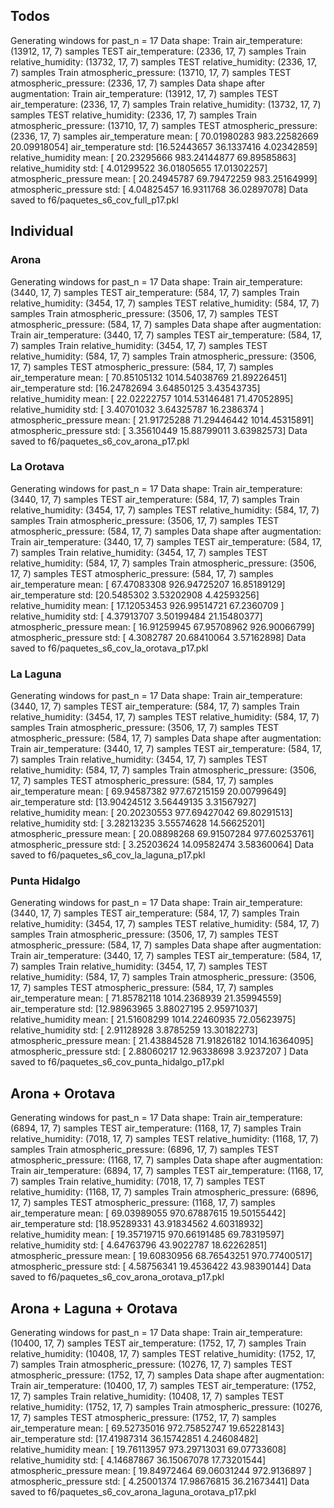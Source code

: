 ## Todos
Generating windows for past_n =  17
Data shape:
Train air_temperature: (13912, 17, 7) samples
TEST air_temperature: (2336, 17, 7) samples
Train relative_humidity: (13732, 17, 7) samples
TEST relative_humidity: (2336, 17, 7) samples
Train atmospheric_pressure: (13710, 17, 7) samples
TEST atmospheric_pressure: (2336, 17, 7) samples
Data shape after augmentation:
Train air_temperature: (13912, 17, 7) samples
TEST air_temperature: (2336, 17, 7) samples
Train relative_humidity: (13732, 17, 7) samples
TEST relative_humidity: (2336, 17, 7) samples
Train atmospheric_pressure: (13710, 17, 7) samples
TEST atmospheric_pressure: (2336, 17, 7) samples
air_temperature mean: [ 70.01980283 983.22582669  20.09918054]
air_temperature std: [16.52443657 36.1337416   4.02342859]
relative_humidity mean: [ 20.23295666 983.24144877  69.89585863]
relative_humidity std: [ 4.01299522 36.01805655 17.01302257]
atmospheric_pressure mean: [ 20.24945787  69.79472259 983.25164999]
atmospheric_pressure std: [ 4.04825457 16.9311768  36.02897078]
Data saved to f6/paquetes_s6_cov_full_p17.pkl

## Individual
### Arona
Generating windows for past_n =  17
Data shape:
Train air_temperature: (3440, 17, 7) samples
TEST air_temperature: (584, 17, 7) samples
Train relative_humidity: (3454, 17, 7) samples
TEST relative_humidity: (584, 17, 7) samples
Train atmospheric_pressure: (3506, 17, 7) samples
TEST atmospheric_pressure: (584, 17, 7) samples
Data shape after augmentation:
Train air_temperature: (3440, 17, 7) samples
TEST air_temperature: (584, 17, 7) samples
Train relative_humidity: (3454, 17, 7) samples
TEST relative_humidity: (584, 17, 7) samples
Train atmospheric_pressure: (3506, 17, 7) samples
TEST atmospheric_pressure: (584, 17, 7) samples
air_temperature mean: [  70.85105132 1014.54038769   21.89226451]
air_temperature std: [16.24782694  3.64850125  3.43543735]
relative_humidity mean: [  22.02222757 1014.53146481   71.47052895]
relative_humidity std: [ 3.40701032  3.64325787 16.2386374 ]
atmospheric_pressure mean: [  21.91725288   71.29446442 1014.45315891]
atmospheric_pressure std: [ 3.35610449 15.88799011  3.63982573]
Data saved to f6/paquetes_s6_cov_arona_p17.pkl

### La Orotava 
Generating windows for past_n =  17
Data shape:
Train air_temperature: (3440, 17, 7) samples
TEST air_temperature: (584, 17, 7) samples
Train relative_humidity: (3454, 17, 7) samples
TEST relative_humidity: (584, 17, 7) samples
Train atmospheric_pressure: (3506, 17, 7) samples
TEST atmospheric_pressure: (584, 17, 7) samples
Data shape after augmentation:
Train air_temperature: (3440, 17, 7) samples
TEST air_temperature: (584, 17, 7) samples
Train relative_humidity: (3454, 17, 7) samples
TEST relative_humidity: (584, 17, 7) samples
Train atmospheric_pressure: (3506, 17, 7) samples
TEST atmospheric_pressure: (584, 17, 7) samples
air_temperature mean: [ 67.47083308 926.94725207  16.85189129]
air_temperature std: [20.5485302   3.53202908  4.42593256]
relative_humidity mean: [ 17.12053453 926.99514721  67.2360709 ]
relative_humidity std: [ 4.37913707  3.50199484 21.15480377]
atmospheric_pressure mean: [ 16.91259945  67.95708962 926.90066799]
atmospheric_pressure std: [ 4.3082787  20.68410064  3.57162898]
Data saved to f6/paquetes_s6_cov_la_orotava_p17.pkl

### La Laguna
Generating windows for past_n =  17
Data shape:
Train air_temperature: (3440, 17, 7) samples
TEST air_temperature: (584, 17, 7) samples
Train relative_humidity: (3454, 17, 7) samples
TEST relative_humidity: (584, 17, 7) samples
Train atmospheric_pressure: (3506, 17, 7) samples
TEST atmospheric_pressure: (584, 17, 7) samples
Data shape after augmentation:
Train air_temperature: (3440, 17, 7) samples
TEST air_temperature: (584, 17, 7) samples
Train relative_humidity: (3454, 17, 7) samples
TEST relative_humidity: (584, 17, 7) samples
Train atmospheric_pressure: (3506, 17, 7) samples
TEST atmospheric_pressure: (584, 17, 7) samples
air_temperature mean: [ 69.94587382 977.67215159  20.00799649]
air_temperature std: [13.90424512  3.56449135  3.31567927]
relative_humidity mean: [ 20.20230553 977.69427042  69.80291513]
relative_humidity std: [ 3.28213235  3.55574628 14.56625201]
atmospheric_pressure mean: [ 20.08898268  69.91507284 977.60253761]
atmospheric_pressure std: [ 3.25203624 14.09582474  3.58360064]
Data saved to f6/paquetes_s6_cov_la_laguna_p17.pkl

### Punta Hidalgo
Generating windows for past_n =  17
Data shape:
Train air_temperature: (3440, 17, 7) samples
TEST air_temperature: (584, 17, 7) samples
Train relative_humidity: (3454, 17, 7) samples
TEST relative_humidity: (584, 17, 7) samples
Train atmospheric_pressure: (3506, 17, 7) samples
TEST atmospheric_pressure: (584, 17, 7) samples
Data shape after augmentation:
Train air_temperature: (3440, 17, 7) samples
TEST air_temperature: (584, 17, 7) samples
Train relative_humidity: (3454, 17, 7) samples
TEST relative_humidity: (584, 17, 7) samples
Train atmospheric_pressure: (3506, 17, 7) samples
TEST atmospheric_pressure: (584, 17, 7) samples
air_temperature mean: [  71.85782118 1014.2368939    21.35994559]
air_temperature std: [12.98963965  3.88027195  2.95971037]
relative_humidity mean: [  21.51608299 1014.22460935   72.05623975]
relative_humidity std: [ 2.91128928  3.8785259  13.30182273]
atmospheric_pressure mean: [  21.43884528   71.91826182 1014.16364095]
atmospheric_pressure std: [ 2.88060217 12.96338698  3.9237207 ]
Data saved to f6/paquetes_s6_cov_punta_hidalgo_p17.pkl

## Arona + Orotava
Generating windows for past_n =  17
Data shape:
Train air_temperature: (6894, 17, 7) samples
TEST air_temperature: (1168, 17, 7) samples
Train relative_humidity: (7018, 17, 7) samples
TEST relative_humidity: (1168, 17, 7) samples
Train atmospheric_pressure: (6896, 17, 7) samples
TEST atmospheric_pressure: (1168, 17, 7) samples
Data shape after augmentation:
Train air_temperature: (6894, 17, 7) samples
TEST air_temperature: (1168, 17, 7) samples
Train relative_humidity: (7018, 17, 7) samples
TEST relative_humidity: (1168, 17, 7) samples
Train atmospheric_pressure: (6896, 17, 7) samples
TEST atmospheric_pressure: (1168, 17, 7) samples
air_temperature mean: [ 69.03989055 970.67887615  19.50155442]
air_temperature std: [18.95289331 43.91834562  4.60318932]
relative_humidity mean: [ 19.35719715 970.66191485  69.78319597]
relative_humidity std: [ 4.64763796 43.9022787  18.62262851]
atmospheric_pressure mean: [ 19.60830956  68.76543251 970.77400517]
atmospheric_pressure std: [ 4.58756341 19.4536422  43.98390144]
Data saved to f6/paquetes_s6_cov_arona_orotava_p17.pkl

## Arona + Laguna + Orotava
Generating windows for past_n =  17
Data shape:
Train air_temperature: (10400, 17, 7) samples
TEST air_temperature: (1752, 17, 7) samples
Train relative_humidity: (10408, 17, 7) samples
TEST relative_humidity: (1752, 17, 7) samples
Train atmospheric_pressure: (10276, 17, 7) samples
TEST atmospheric_pressure: (1752, 17, 7) samples
Data shape after augmentation:
Train air_temperature: (10400, 17, 7) samples
TEST air_temperature: (1752, 17, 7) samples
Train relative_humidity: (10408, 17, 7) samples
TEST relative_humidity: (1752, 17, 7) samples
Train atmospheric_pressure: (10276, 17, 7) samples
TEST atmospheric_pressure: (1752, 17, 7) samples
air_temperature mean: [ 69.52735016 972.75852747  19.65228143]
air_temperature std: [17.41987314 36.15742851  4.24608482]
relative_humidity mean: [ 19.76113957 973.29713031  69.07733608]
relative_humidity std: [ 4.14687867 36.15067078 17.73201544]
atmospheric_pressure mean: [ 19.84972464  69.06031244 972.9136897 ]
atmospheric_pressure std: [ 4.25001374 17.98676815 36.21673441]
Data saved to f6/paquetes_s6_cov_arona_laguna_orotava_p17.pkl
